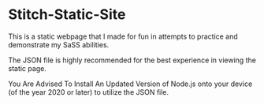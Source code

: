 # Stitch-Static-Site


This is a static webpage that I made for fun in attempts to practice and demonstrate my SaSS abilities.

The JSON file is highly recommended for the best experience in viewing the static page.

You Are Advised To Install An Updated Version of Node.js onto your device (of the year 2020 or later) to utilize the JSON file.

